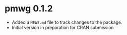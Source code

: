 # pmwg 0.1.2

* Added a `NEWS.md` file to track changes to the package.
* Initial version in preparation for CRAN submission
